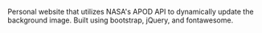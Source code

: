 Personal website that utilizes NASA's APOD API to dynamically update the background image. Built using bootstrap, jQuery, and fontawesome.
